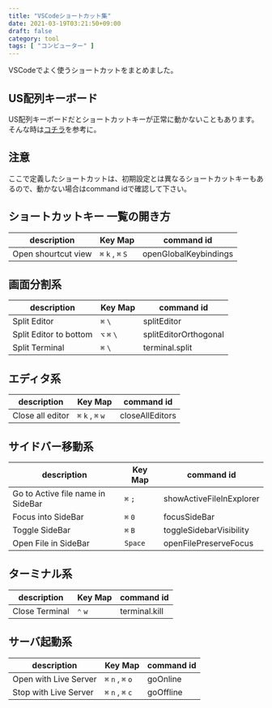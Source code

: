 ```yaml
---
title: "VSCodeショートカット集"
date: 2021-03-19T03:21:50+09:00
draft: false
category: tool
tags: [ "コンピューター" ]
---
```


VSCodeでよく使うショートカットをまとめました。

<!--more-->
## US配列キーボード
US配列キーボードだとショートカットキーが正常に動かないこともあります。  
そんな時は[コチラ](https://webrandum.net/visual-studio-code-keydown-code/)を参考に。  

## 注意
ここで定義したショートカットは、初期設定とは異なるショートカットキーもあるので、動かない場合はcommand idで確認して下さい。  

## ショートカットキー 一覧の開き方
| description         | Key Map           | command id            |
| ------------------- | ----------------- | --------------------- |
| Open shourtcut view | `⌘` `k` , `⌘` `S` | openGlobalKeybindings |

## 画面分割系

| description                       | Key Map     | command id               |
| --------------------------------- | ----------- | ------------------------ |
| Split Editor                      | `⌘` `\`     | splitEditor              |
| Split Editor to bottom            | `⌥` `⌘` `\` | splitEditorOrthogonal    |
| Split Terminal                    | `⌘` `\`     | terminal.split           |

## エディタ系

| description      | Key Map           | command id      |
| ---------------- | ----------------- | --------------- |
| Close all editor | `⌘` `k` , `⌘` `w` | closeAllEditors |

## サイドバー移動系
| description                       | Key Map | command id               |
| --------------------------------- | ------- | ------------------------ |
| Go to Active file name in SideBar | `⌘` `;` | showActiveFileInExplorer |
| Focus into SideBar                | `⌘` `0` | focusSideBar             |
| Toggle SideBar                    | `⌘` `B` | toggleSidebarVisibility  |
| Open File in SideBar              | `Space` | openFilePreserveFocus    |

## ターミナル系
| description    | Key Map | command id    |
| -------------- | ------- | ------------- |
| Close Terminal | `⌃` `w` | terminal.kill |

## サーバ起動系
| description           | Key Map           | command id |
| --------------------- | ----------------- | ---------- |
| Open with Live Server | `⌘` `n` , `⌘` `o` | goOnline   |
| Stop with Live Server | `⌘` `n` , `⌘` `c` | goOffline  |